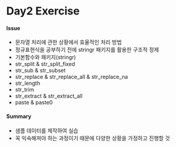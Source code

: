 Day2 Exercise
================

#### Issue

-   문자열 처리에 관한 상황에서 효율적인 처리 방법
-   정규표현식을 공부하기 전에 stringr 패키지를 활용한 구조적 정제
-   기본함수와 패키지(stringr)
-   str\_split & str\_split\_fixed
-   str\_sub & str\_subset
-   str\_replace & str\_replace\_all & str\_replace\_na
-   str\_length
-   str\_trim
-   str\_extract & str\_extract\_all
-   paste & paste0

#### Summary

-   샘플 데이터를 제작하여 실습
-   꼭 익숙해져야 하는 과정이기 때문에 다양한 상황을 가정하고 진행할 것
